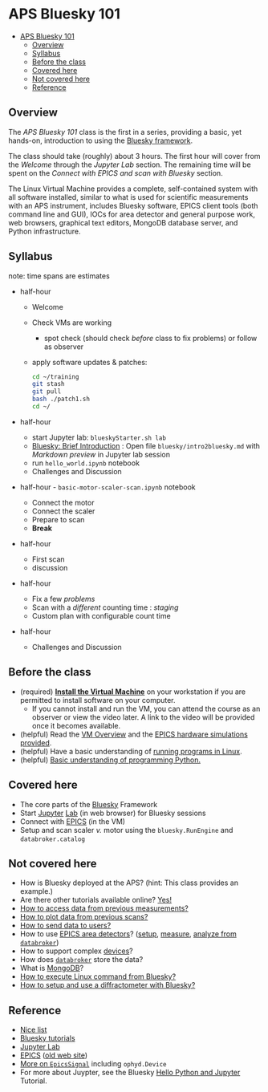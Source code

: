 # APS Bluesky 101

- [APS Bluesky 101](#aps-bluesky-101)
  - [Overview](#overview)
  - [Syllabus](#syllabus)
  - [Before the class](#before-the-class)
  - [Covered here](#covered-here)
  - [Not covered here](#not-covered-here)
  - [Reference](#reference)

## Overview

The *APS Bluesky 101* class is the first in a series, providing a basic, yet
hands-on, introduction to using the [Bluesky framework](https://blueskyproject.io).

The class should take (roughly) about 3 hours.  The first hour will cover
from the *Welcome* through the *Jupyter Lab* section.  The remaining time
will be spent on the *Connect with EPICS and scan with Bluesky* section.

The Linux Virtual Machine provides a complete, self-contained system with all
software installed, similar to what is used for scientific measurements with
an APS instrument, includes Bluesky software, EPICS client tools (both command
line and GUI), IOCs for area detector and general purpose work, web browsers,
graphical text editors, MongoDB database server, and Python infrastructure.

## Syllabus

note: time spans are estimates

- half-hour
  - Welcome
  - Check VMs are working
    - spot check (should check _before_ class to fix problems) or follow as observer
  - apply software updates & patches:

    ```sh
    cd ~/training
    git stash
    git pull
    bash ./patch1.sh
    cd ~/
    ```

- half-hour
  - start Jupyter lab: `blueskyStarter.sh lab`
  - [Bluesky: Brief Introduction](bluesky/intro2bluesky.md) : Open file `bluesky/intro2bluesky.md` with *Markdown preview* in Jupyter lab session
  - run `hello_world.ipynb` notebook
  - Challenges and Discussion
- half-hour -  `basic-motor-scaler-scan.ipynb` notebook
  - Connect the motor
  - Connect the scaler
  - Prepare to scan
  - **Break**
- half-hour
  - First scan
  - discussion
- half-hour
  - Fix a few _problems_
  - Scan with a *different* counting time : _staging_
  - Custom plan with configurable count time
- half-hour
  - Challenges and Discussion

## Before the class

- (required) [**Install the Virtual Machine**](https://github.com/BCDA-APS/epics-bluesky-vm/blob/main/install_vm.md) on your workstation if you are permitted to install software on your computer.
  - If you cannot install and run the VM, you can attend the course as
    an observer or view the video later.  A link to the video will be provided
    once it becomes available.
- (helpful) Read the [VM Overview](https://github.com/BCDA-APS/epics-bluesky-vm/blob/main/README.md#about-this-vm) and the [EPICS hardware simulations provided](https://nbviewer.jupyter.org/github/BCDA-APS/bluesky_training/blob/main/describe_instrument.ipynb#Description).
- (helpful) Have a basic understanding of [running programs in Linux](https://maker.pro/linux/tutorial/basic-linux-commands-for-beginners).
- (helpful) [Basic understanding of programming Python.](https://www.python.org/about/gettingstarted/)

## Covered here

- The core parts of the [Bluesky](https://blueskyproject.io) Framework
- Start [Jupyter](https://jupyter.org/) [Lab](https://jupyterlab.readthedocs.io) (in web browser) for Bluesky sessions
- Connect with [EPICS](https://epics-controls.org/) (in the VM)
- Setup and scan scaler _v._ motor using the `bluesky.RunEngine` and `databroker.catalog`

## Not covered here

- How is Bluesky deployed at the APS? (hint: This class provides an example.)
- Are there other tutorials available online?  [Yes!](https://blueskyproject.io/tutorials/README.html)
- [How to access data from previous measurements?](https://nbviewer.jupyter.org/github/BCDA-APS/bluesky_training/blob/main/after_measurement.ipynb)
- [How to plot data from previous scans?](https://nbviewer.jupyter.org/github/BCDA-APS/bluesky_training/blob/main/plot_x_y_databroker.ipynb)
- [How to send data to users?](https://github.com/BCDA-APS/bluesky_training/blob/main/resources/example-data/README.md)
- How to use [EPICS area detectors](https://areadetector.github.io)? ([setup](https://apstools.readthedocs.io/en/latest/examples/_ad__pilatus.html), [measure](https://nbviewer.jupyter.org/github/BCDA-APS/bluesky_training/blob/main/locate_image_peak.ipynb), [analyze from `databroker`](https://nbviewer.jupyter.org/github/BCDA-APS/bluesky_training/blob/main/bluesky/databroker_analysis.ipynb))
- How to support complex [devices](https://blueskyproject.io/ophyd/tutorials/device.html?highlight=device)?
- How does [`databroker`](https://blueskyproject.io/databroker/) store the data?
- What is [MongoDB](https://www.mongodb.com/)?
- [How to execute Linux command from Bluesky?](https://nbviewer.jupyter.org/github/BCDA-APS/bluesky_training/blob/main/demo_doodle.ipynb)
- [How to setup and use a diffractometer with Bluesky?](https://blueskyproject.io/hklpy/examples/index.html)

## Reference

- [Nice list](https://blueskyproject.io/tutorials/README.html#references)
- [Bluesky tutorials](https://blueskyproject.io/tutorials/README.html)
- [Jupyter Lab](https://jupyterlab.readthedocs.io)
- [EPICS](https://epics-controls.org/) ([old web site](https://epics.anl.gov/))
- [More on `EpicsSignal`](https://nbviewer.jupyter.org/github/BCDA-APS/bluesky_training/blob/main/connect_epics.ipynb) including `ophyd.Device`
- For more about Juypter, see the Bluesky [Hello Python and Jupyter](https://blueskyproject.io/tutorials/Hello%20Python%20and%20Jupyter.html) Tutorial.

